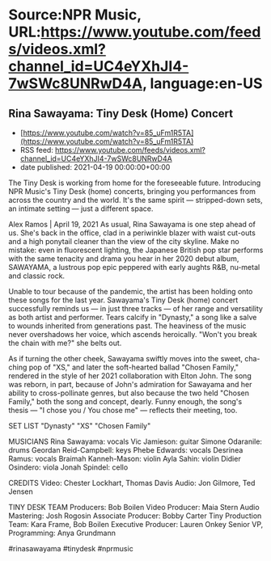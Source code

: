 # Source:NPR Music, URL:https://www.youtube.com/feeds/videos.xml?channel_id=UC4eYXhJI4-7wSWc8UNRwD4A, language:en-US

## Rina Sawayama: Tiny Desk (Home) Concert
 - [https://www.youtube.com/watch?v=85_uFm1R5TA](https://www.youtube.com/watch?v=85_uFm1R5TA)
 - RSS feed: https://www.youtube.com/feeds/videos.xml?channel_id=UC4eYXhJI4-7wSWc8UNRwD4A
 - date published: 2021-04-19 00:00:00+00:00

The Tiny Desk is working from home for the foreseeable future. Introducing NPR Music's Tiny Desk (home) concerts, bringing you performances from across the country and the world. It's the same spirit — stripped-down sets, an intimate setting — just a different space.

Alex Ramos | April 19, 2021
As usual, Rina Sawayama is one step ahead of us. She's back in the office, clad in a periwinkle blazer with waist cut-outs and a high ponytail cleaner than the view of the city skyline. Make no mistake: even in fluorescent lighting, the Japanese British pop star performs with the same tenacity and drama you hear in her 2020 debut album, SAWAYAMA, a lustrous pop epic peppered with early aughts R&B, nu-metal and classic rock.

Unable to tour because of the pandemic, the artist has been holding onto these songs for the last year. Sawayama's Tiny Desk (home) concert successfully reminds us — in just three tracks — of her range and versatility as both artist and performer. Tears calcify in "Dynasty," a song like a salve to wounds inherited from generations past. The heaviness of the music never overshadows her voice, which ascends heroically. "Won't you break the chain with me?" she belts out.

As if turning the other cheek, Sawayama swiftly moves into the sweet, cha-ching pop of "XS," and later the soft-hearted ballad "Chosen Family," rendered in the style of her 2021 collaboration with Elton John. The song was reborn, in part, because of John's admiration for Sawayama and her ability to cross-pollinate genres, but also because the two held "Chosen Family," both the song and concept, dearly. Funny enough, the song's thesis — "I chose you / You chose me" — reflects their meeting, too.

SET LIST
"Dynasty"
"XS"
"Chosen Family"

MUSICIANS
Rina Sawayama: vocals
Vic Jamieson: guitar
Simone Odaranile: drums
Geordan Reid-Campbell: keys
Phebe Edwards: vocals
Desrinea Ramus: vocals
Braimah Kanneh-Mason: violin
Ayla Sahin: violin
Didier Osindero: viola
Jonah Spindel: cello

CREDITS
Video: Chester Lockhart, Thomas Davis
Audio: Jon Gilmore, Ted Jensen

TINY DESK TEAM
Producers: Bob Boilen
Video Producer: Maia Stern
Audio Mastering: Josh Rogosin
Associate Producer: Bobby Carter
Tiny Production Team: Kara Frame, Bob Boilen
Executive Producer: Lauren Onkey
Senior VP, Programming: Anya Grundmann

#rinasawayama #tinydesk #nprmusic

